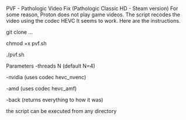 PVF - Pathologic Video Fix
(Pathologic Classic HD - Steam version)
For some reason, Proton does not play game videos.
The script recodes the video using the codec HEVC
It seems to work. Here are the instructions.

git clone ...

chmod +x pvf.sh

./pvf.sh

Parameters
-threads N (default N=4)

-nvidia (uses codec hevc_nvenc)

-amd	(uses codec hevc_amf)

-back	(returns everything to how it was)

the script can be executed from any directory

